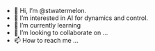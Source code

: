 - 👋 Hi, I’m @stwatermelon.
- 👀 I’m interested in AI for dynamics and control. 
- 🌱 I’m currently learning 
- 💞️ I’m looking to collaborate on ...
- 📫 How to reach me ...

<!---
stwatermelon/stwatermelon is a ✨ special ✨ repository because its `README.md` (this file) appears on your GitHub profile.
You can click the Preview link to take a look at your changes.
--->
